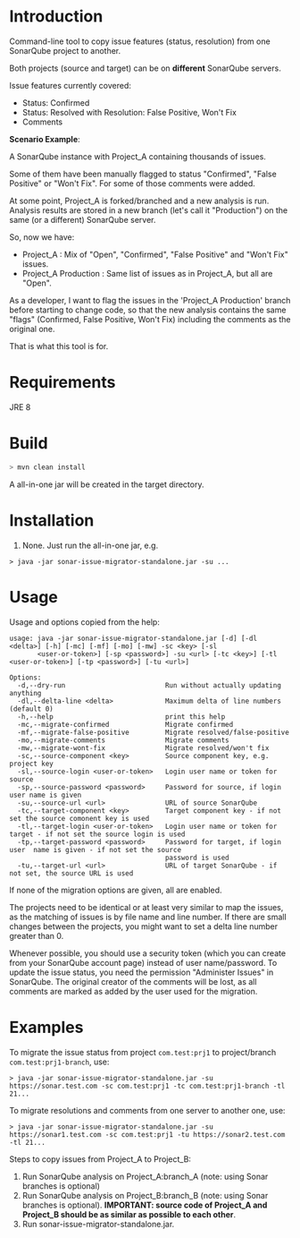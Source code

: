 # Introduction

Command-line tool to copy issue features (status, resolution) from one SonarQube project to another. 

Both projects (source and target) can be on **different** SonarQube servers.

Issue features currently covered:

- Status: Confirmed
- Status: Resolved with Resolution: False Positive, Won't Fix
- Comments

**Scenario Example**:

A SonarQube instance with Project_A containing thousands of issues. 

Some of them have been manually flagged to status "Confirmed", "False Positive" or "Won't Fix". For some of those comments were added.

At some point, Project_A is forked/branched and a new analysis is run. Analysis results are stored in a new branch (let's call it "Production") 
on the same (or a different) SonarQube server.
 
So, now we have:

- Project_A : Mix of "Open", "Confirmed", "False Positive" and "Won't Fix" issues.
- Project_A Production : Same list of issues as in Project_A, but all are "Open".
  
As a developer, I want to flag the issues in the 'Project_A Production' branch before starting to change code, so that the new analysis contains the same "flags" 
(Confirmed, False Positive, Won't Fix) including the comments as the original one.

That is what this tool is for.

# Requirements

JRE 8

# Build

```sh
> mvn clean install
```

A all-in-one jar will be created in the target directory.

# Installation

1. None. Just run the all-in-one jar, e.g. 

```
> java -jar sonar-issue-migrator-standalone.jar -su ...
```

# Usage

Usage and options copied from the help:

```
usage: java -jar sonar-issue-migrator-standalone.jar [-d] [-dl <delta>] [-h] [-mc] [-mf] [-mo] [-mw] -sc <key> [-sl
       <user-or-token>] [-sp <password>] -su <url> [-tc <key>] [-tl <user-or-token>] [-tp <password>] [-tu <url>]

Options:
  -d,--dry-run                         Run without actually updating anything
  -dl,--delta-line <delta>             Maximum delta of line numbers (default 0)
  -h,--help                            print this help
  -mc,--migrate-confirmed              Migrate confirmed
  -mf,--migrate-false-positive         Migrate resolved/false-positive
  -mo,--migrate-comments               Migrate comments
  -mw,--migrate-wont-fix               Migrate resolved/won't fix
  -sc,--source-component <key>         Source component key, e.g. project key
  -sl,--source-login <user-or-token>   Login user name or token for source
  -sp,--source-password <password>     Password for source, if login user name is given
  -su,--source-url <url>               URL of source SonarQube
  -tc,--target-component <key>         Target component key - if not set the source comonent key is used
  -tl,--target-login <user-or-token>   Login user name or token for target - if not set the source login is used
  -tp,--target-password <password>     Password for target, if login user  name is given - if not set the source
                                       password is used
  -tu,--target-url <url>               URL of target SonarQube - if not set, the source URL is used
```

If none of the migration options are given, all are enabled.

The projects need to be identical or at least very similar to map the issues, as the matching of issues is by file name and line number.
If there are small changes between the projects, you might want to set a delta line number greater than 0.

Whenever possible, you should use a security token (which you can create from your SonarQube account page) instead of user name/password.
To update the issue status, you need the permission "Administer Issues" in SonarQube.
The original creator of the comments will be lost, as all comments are marked as added by the user used for the migration.

# Examples

To migrate the issue status from project `com.test:prj1` to project/branch `com.test:prj1-branch`, use:

```
> java -jar sonar-issue-migrator-standalone.jar -su https://sonar.test.com -sc com.test:prj1 -tc com.test:prj1-branch -tl 21...
```

To migrate resolutions and comments from one server to another one, use:

```
> java -jar sonar-issue-migrator-standalone.jar -su https://sonar1.test.com -sc com.test:prj1 -tu https://sonar2.test.com -tl 21...
```




Steps to copy issues from Project_A to Project_B:

1. Run SonarQube analysis on Project_A:branch_A (note: using Sonar branches is optional) 
2. Run SonarQube analysis on Project_B:branch_B (note: using Sonar branches is optional). **IMPORTANT: source code of Project_A and Project_B should be as similar as possible to each other**.
3. Run sonar-issue-migrator-standalone.jar.


